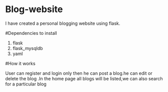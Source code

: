 # Blog-website
I have created a personal blogging website using flask.

#Dependencies to install
1. flask
2. flask_mysqldb
3. yaml

#How it works 

User can register and login only then he can post a blog.he can edit or delete the blog .In the home page all blogs will be listed,we can also search for a particular blog
